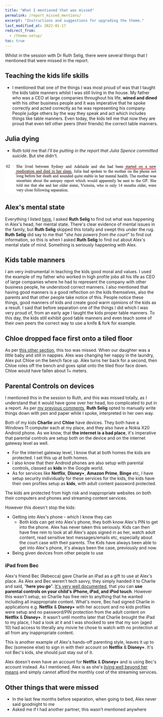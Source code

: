 ```yaml
---
title: "What I mentioned that was missed"
permalink: /report_missed_mentions/
excerpt: "Instructions and suggestions for upgrading the theme."
last_modified_at: 2022-01-17
redirect_from:
  - /theme-setup/
toc: true
---
```

Whilst in the session with Dr Ruth Selig, there were several things that I mentioned that were missed in the report.

## Teaching the kids life skills

- I mentioned that one of the things I was most proud of was that I taught the kids table manners whilst I was still living in the house. My father who was a CEO at large companies throughout his life, **wined and dined** with his other business people and it was imperative that he spoke correctly and acted correctly as he was representing his company. People judge others by the way they speak and act which includes things like table manners. Even today, the kids tell me that now they are proud that even tell other peers (their friends) the correct table manners.

## Julia dying

- Ruth told me that *I’ll be putting in the report that Julia Spence committed suicide*. But she didn't. 

![](../blobs/report_juliadiedinhersleep.png)

## Alex's mental state

Everything I listed [here](/marcseparation/alex_mental_health/), I asked **Ruth Selig** to find out what was happening in Alex's head, her mental state. There's clear evidence of mental issues in the family, but **Ruth Selig** skipped this totally and swept this under the rug. **Ruth Selig** did say to me that "*she has powers from the court*" to find out information, so this is when I asked **Ruth Selig** to find out about Alex's mental state of mind. Something is seriously happening with Alex. 

## Kids table manners

I am very instrumental in teaching the kids good moral and values. I used the example of my father who worked in high profile jobs all his life as CEO of large companies where he had to represent the company with other business people, he understood correct manners. I also mentioned that having good manners is a good reflection on the kids themselves, also the parents and that other people take notice of this. People notice these things, good manners of kids and create good warm opinions of the kids as a result. I said that before separation one of the things I did which I was very proud of, from an early age I taught the kids proper table manners. To this day, the kids still exhibit good table manners and even teach some of their own peers the correct way to use a knife & fork for example.

## Chloe dropped face first onto a tiled floor

As per [this other section](/marcseparation/alex_mental_health/#chloe-dropped-face-first-onto-a-tiled-floor), this too was missed. When our daughter was a little baby and still in nappies. Alex was changing her nappy in the laundry, Alex put Chloe on the bench face up. Alex turns her back for a second, then Chloe roles off the bench and goes splat onto the tiled floor face down. Chloe would have fallen about 1+ meters.


## Parental Controls on devices

I mentioned this in the session to Ruth, and this was missed totally, as I understand that it would have gone over her head, too complicated to put in a report. As per [my previous comments](/marcseparation/#the-family-report---why-were-here), **Ruth Selig** opted to manually write things down with pen and paper while I spoke, interpreted in her own way.

Both of my kids **Charlie** and **Chloe** have devices. They both have a Windows 11 computer each at my place, and they also have a Nokia X20 Android phone. As we know, that **the internet is a bad place**, it's imperative that parental controls are setup both on the device and on the internet gateway level as well.

- For the internet gateway level, I know that at both homes the kids are protected. I set this up at both homes.
- I also know that their Android phones are also setup with parental controls, classed as **kids** in the Google world.
- As for services like **Netflix**, **Disney+**, **Amazon Prime**, **Binge** etc, I have setup security individually for these services for the kids, the kids have their own profiles setup as **kids**, with adult content password protected.

The kids are protected from high risk and inappropriate websites on both their computers and phones and streaming content services.

However this doesn't stop the kids:

- Getting into Alex's phone - which I know they can
  - Both kids can get into Alex's phone, they both know Alex's PIN to get into the phone. Alex has never taken this seriously. Kids can then have free rein to look at all Alex's apps signed in as her, watch adult content, read sensitive text messages/emails etc, especially about the court case with their parents. The Kids have always been able to get into Alex's phone, it's always been the case, previously and now. 
- Being given devices from other people to use
  
### iPad from Bec

Alex's friend Bec (Rebecca) gave Charlie an iPad as a gift to use at Alex's place. As Alex and Bec weren't tech savvy, they simply handed it to Charlie and said, "**here you go**". [It's very well documented](https://support.apple.com/en-us/HT2013040), that you can **use parental controls on your child's iPhone, iPad, and iPod touch**. However this wasn't setup, so Charlie has free rein to anything that he wanted including all inappropriate content. What's more, Bec had signed Charlie in applications e.g. **Netflix** & **Disney+** with her account and no kids profiles were setup and no password/PIN protection from the adult content on **Netflix** & **Disney+**. It wasn't until months later that Charlie brought the iPad to my place, I had a look at it and I was shocked to see that my son (aged 10) had access to literally any movie he chose to watch with no protection at all from any inappropriate content. 

This is another example of Alex's hands-off parenting style, leaves it up to Bec (someone else) to sign in with their account on **Netflix** & **Disney+**. It's not Bec's kids, she should just stay out of it. 

Alex doesn't even have an account for **Netflix** & **Disney+** and is using Bec's account instead. As I mentioned, Alex is as she's [living well beyond her means](/marcseparation/child_support/) and simply cannot afford the monthly cost of the streaming services. 

## Other things that were missed

- In the last few months before separation, when going to bed, Alex never said goodnight to me
- Asked me if I had another partner, this wasn’t mentioned anywhere